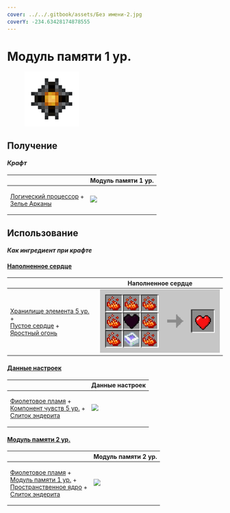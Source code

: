 ```yaml
---
cover: ../../.gitbook/assets/Без имени-2.jpg
coverY: -234.63428174878555
---
```


# Модуль памяти 1 ур.

<figure><img src="../../.gitbook/assets/256k_128.png" alt=""><figcaption></figcaption></figure>

## Получение

#### _Крафт_

|                                                                                                                    | Модуль памяти 1 ур.   |
| ------------------------------------------------------------------------------------------------------------------ | --------------------- |
| <p><a href="logic_processor.md">Логический процессор</a> +<br><a href="weak_arcana_potion.md">Зелье Арканы</a></p> | ![](broken-reference) |

## Использование

#### _Как ингредиент при крафте_

#### [Наполненное сердце](heart.md)

|                                                                                                                                                                        | Наполненное сердце                   |
| ---------------------------------------------------------------------------------------------------------------------------------------------------------------------- | ------------------------------------ |
| <p><a href="item_storage_cell_256k.md">Хранилище элемента 5 ур.</a> +<br><a href="heart_empty.md">Пустое сердце</a> +<br><a href="fury_fire.md">Яростный огонь</a></p> | ![](../../.gitbook/assets/heart.png) |

#### [Данные настроек](settings\_data.md)

|                                                                                                                                                                             | Данные настроек                               |
| --------------------------------------------------------------------------------------------------------------------------------------------------------------------------- | --------------------------------------------- |
| <p><a href="purple_blaze.md">Фиолетовое пламя</a> +<br><a href="cell_component_256k.md">Компонент чувств 5 ур.</a> +<br><a href="enderite_ingot.md">Слиток эндерита</a></p> | ![](../../.gitbook/assets/settings\_data.png) |

#### [Модуль памяти 2 ур.](16384k\_fluid.md)

|                                                                                                                                                                                                                      | Модуль памяти 2 ур.                          |
| -------------------------------------------------------------------------------------------------------------------------------------------------------------------------------------------------------------------- | -------------------------------------------- |
| <p><a href="purple_blaze.md">Фиолетовое пламя</a> +<br><a href="256k.md">Модуль памяти 1 ур.</a> +<br><a href="spawner_seeker.md">Пространственное ядро</a> +<br><a href="enderite_ingot.md">Слиток эндерита</a></p> | ![](../../.gitbook/assets/16384k\_fluid.png) |
